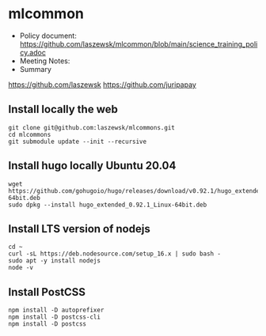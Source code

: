 # mlcommon

* Policy document: https://github.com/laszewsk/mlcommon/blob/main/science_training_policy.adoc
* Meeting Notes:
* Summary   



https://github.com/laszewsk
https://github.com/juripapay


## Install locally the web 

```
git clone git@github.com:laszewsk/mlcommons.git
cd mlcommons
git submodule update --init --recursive
```

## Install hugo locally Ubuntu 20.04

```
wget https://github.com/gohugoio/hugo/releases/download/v0.92.1/hugo_extended_0.92.1_Linux-64bit.deb
sudo dpkg --install hugo_extended_0.92.1_Linux-64bit.deb 

```

## Install LTS version of nodejs

```
cd ~
curl -sL https://deb.nodesource.com/setup_16.x | sudo bash -
sudo apt -y install nodejs
node -v
```

## Install PostCSS

```
npm install -D autoprefixer
npm install -D postcss-cli
npm install -D postcss
```